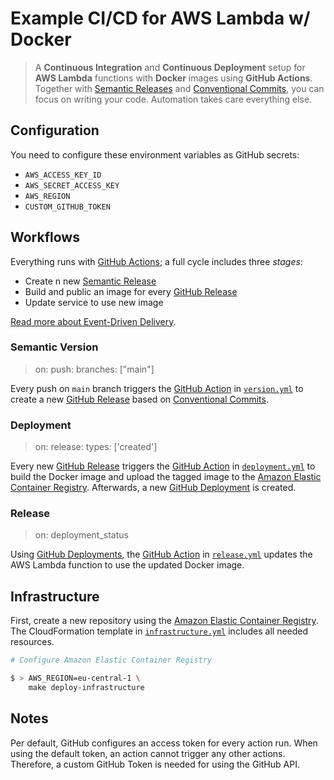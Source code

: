 # Example CI/CD for AWS Lambda w/ Docker

> A **Continuous Integration** and **Continuous Deployment** setup for **AWS Lambda** functions with **Docker** images using **GitHub Actions**. Together with [Semantic Releases](https://semver.org/) and [Conventional Commits](https://www.conventionalcommits.org/en/v1.0.0/), you can focus on writing your code. Automation takes care everything else.

## Configuration

You need to configure these environment variables as GitHub secrets:

- `AWS_ACCESS_KEY_ID`
- `AWS_SECRET_ACCESS_KEY`
- `AWS_REGION`
- `CUSTOM_GITHUB_TOKEN`

## Workflows

Everything runs with [GitHub Actions](https://github.com/features/actions); a full cycle includes three _stages_:

- Create n new [Semantic Release](https://github.com/marketplace/actions/action-for-semantic-release)
- Build and public an image for every [GitHub Release](https://github.com/sbstjn/aws-lambda-docker-node/releases)
- Update service to use new image

[Read more about Event-Driven Delivery](https://sbstjn.com/blog/event-driven-delivery/).

### Semantic Version

> on: push: branches: ["main"]

Every push on `main` branch triggers the [GitHub Action](https://github.com/sbstjn/aws-lambda-docker-node/actions) in [`version.yml`](.github/workflows/version.yml) to create a new [GitHub Release](https://github.com/sbstjn/aws-lambda-docker-node/releases) based on [Conventional Commits](https://www.conventionalcommits.org/en/v1.0.0/).

### Deployment

> on: release: types: ['created']

Every new [GitHub Release](https://github.com/sbstjn/aws-lambda-docker-node/releases) triggers the [GitHub Action](https://github.com/sbstjn/aws-lambda-docker-node/actions) in [`deployment.yml`](.github/workflows/deployment.yml) to build the Docker image and upload the tagged image to the [Amazon Elastic Container Registry](https://aws.amazon.com/ecr/). Afterwards, a new [GitHub Deployment](https://github.com/sbstjn/aws-lambda-docker-node/deployments) is created.

### Release

> on: deployment_status

Using [GitHub Deployments](https://github.com/sbstjn/aws-lambda-docker-node/deployments), the [GitHub Action](https://github.com/sbstjn/aws-lambda-docker-node/actions) in [`release.yml`](.github/workflows/release.yml) updates the AWS Lambda function to use the updated Docker image.

## Infrastructure

First, create a new repository using the [Amazon Elastic Container Registry](https://aws.amazon.com/ecr/). The CloudFormation template in [`infrastructure.yml`](aws/infrastructure.yml) includes all needed resources.

```bash
# Configure Amazon Elastic Container Registry

$ > AWS_REGION=eu-central-1 \
    make deploy-infrastructure
```

## Notes

Per default, GitHub configures an access token for every action run. When using the default token, an action cannot trigger any other actions. Therefore, a custom GitHub Token is needed for using the GitHub API.

